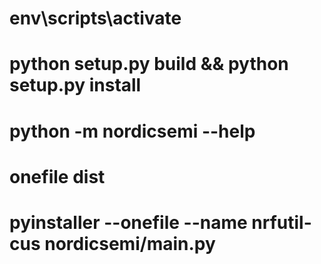# env\scripts\activate

# python setup.py build && python setup.py install

# python -m nordicsemi --help

# onefile dist
# pyinstaller --onefile --name nrfutil-cus nordicsemi/__main__.py